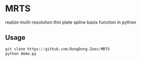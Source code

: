 # MRTS
realize multi-resolution thin plate spline basis function in python 


## Usage

```python
git clone https://github.com/DongDong-Zoez/MRTS
python demo.py
```
